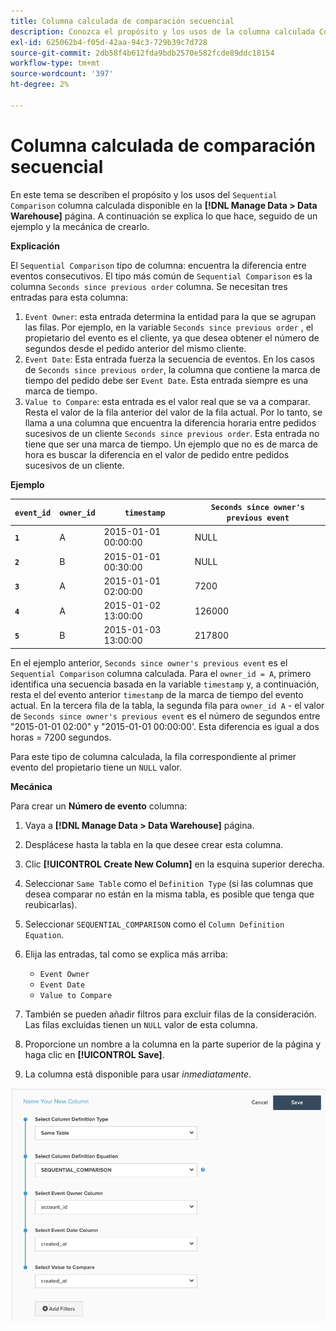 ```yaml
---
title: Columna calculada de comparación secuencial
description: Conozca el propósito y los usos de la columna calculada Comparación secuencial.
exl-id: 625062b4-f05d-42aa-94c3-729b39c7d728
source-git-commit: 2db58f4b612fda9bdb2570e582fcde89ddc18154
workflow-type: tm+mt
source-wordcount: '397'
ht-degree: 2%

---
```


# Columna calculada de comparación secuencial

En este tema se describen el propósito y los usos del `Sequential Comparison` columna calculada disponible en la **[!DNL Manage Data > Data Warehouse]** página. A continuación se explica lo que hace, seguido de un ejemplo y la mecánica de crearlo.

**Explicación**

El `Sequential Comparison` tipo de columna: encuentra la diferencia entre eventos consecutivos. El tipo más común de `Sequential Comparison` es la columna `Seconds since previous order` columna. Se necesitan tres entradas para esta columna:

1. `Event Owner`: esta entrada determina la entidad para la que se agrupan las filas. Por ejemplo, en la variable `Seconds since previous order` , el propietario del evento es el cliente, ya que desea obtener el número de segundos desde el pedido anterior del mismo cliente.
1. `Event Date`: Esta entrada fuerza la secuencia de eventos. En los casos de `Seconds since previous order`, la columna que contiene la marca de tiempo del pedido debe ser `Event Date`. Esta entrada siempre es una marca de tiempo.
1. `Value to Compare`: esta entrada es el valor real que se va a comparar. Resta el valor de la fila anterior del valor de la fila actual. Por lo tanto, se llama a una columna que encuentra la diferencia horaria entre pedidos sucesivos de un cliente `Seconds since previous order`. Esta entrada no tiene que ser una marca de tiempo. Un ejemplo que no es de marca de hora es buscar la diferencia en el valor de pedido entre pedidos sucesivos de un cliente.

**Ejemplo**

| **`event_id`** | **`owner_id`** | **`timestamp`** | **`Seconds since owner's previous event`** |
|--- |--- |--- |--- |
| **`1`** | A | 2015-01-01 00:00:00 | NULL |
| **`2`** | B | 2015-01-01 00:30:00 | NULL |
| **`3`** | A | 2015-01-01 02:00:00 | 7200 |
| **`4`** | A | 2015-01-02 13:00:00 | 126000 |
| **`5`** | B | 2015-01-03 13:00:00 | 217800 |

En el ejemplo anterior, `Seconds since owner's previous event` es el `Sequential Comparison` columna calculada. Para el `owner_id = A`, primero identifica una secuencia basada en la variable `timestamp` y, a continuación, resta el del evento anterior `timestamp` de la marca de tiempo del evento actual. En la tercera fila de la tabla, la segunda fila para `owner_id A` - el valor de `Seconds since owner's previous event` es el número de segundos entre &quot;2015-01-01 02:00&quot; y &quot;2015-01-01 00:00:00&#39;. Esta diferencia es igual a dos horas = 7200 segundos.

Para este tipo de columna calculada, la fila correspondiente al primer evento del propietario tiene un `NULL` valor.

**Mecánica**

Para crear un **Número de evento** columna:

1. Vaya a **[!DNL Manage Data > Data Warehouse]** página.

1. Desplácese hasta la tabla en la que desee crear esta columna.

1. Clic **[!UICONTROL Create New Column]** en la esquina superior derecha.

1. Seleccionar `Same Table` como el `Definition Type` (si las columnas que desea comparar no están en la misma tabla, es posible que tenga que reubicarlas).

1. Seleccionar `SEQUENTIAL_COMPARISON` como el `Column Definition Equation`.

1. Elija las entradas, tal como se explica más arriba:
   - `Event Owner`
   - `Event Date`
   - `Value to Compare`

1. También se pueden añadir filtros para excluir filas de la consideración. Las filas excluidas tienen un `NULL` valor de esta columna.

1. Proporcione un nombre a la columna en la parte superior de la página y haga clic en **[!UICONTROL Save]**.

1. La columna está disponible para usar *inmediatamente*.

![SEC](../../assets/SEC_new.png)
